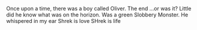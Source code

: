 Once upon a time, there was a boy called Oliver. The end 
...or was it? Little did he know what was on the horizon.
Was a green Slobbery Monster. He whispered in my ear Shrek is love SHrek is life